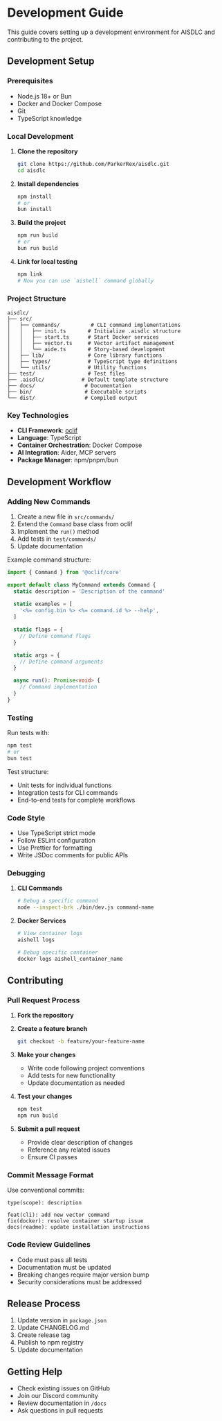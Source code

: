 # Development Guide

This guide covers setting up a development environment for AISDLC and contributing to the project.

## Development Setup

### Prerequisites

- Node.js 18+ or Bun
- Docker and Docker Compose
- Git
- TypeScript knowledge

### Local Development

1. **Clone the repository**
   ```bash
   git clone https://github.com/ParkerRex/aisdlc.git
   cd aisdlc
   ```

2. **Install dependencies**
   ```bash
   npm install
   # or
   bun install
   ```

3. **Build the project**
   ```bash
   npm run build
   # or
   bun run build
   ```

4. **Link for local testing**
   ```bash
   npm link
   # Now you can use `aishell` command globally
   ```

### Project Structure

```
aisdlc/
├── src/
│   ├── commands/          # CLI command implementations
│   │   ├── init.ts       # Initialize .aisdlc structure
│   │   ├── start.ts      # Start Docker services
│   │   ├── vector.ts     # Vector artifact management
│   │   └── aide.ts       # Story-based development
│   ├── lib/              # Core library functions
│   ├── types/            # TypeScript type definitions
│   └── utils/            # Utility functions
├── test/                 # Test files
├── .aisdlc/            # Default template structure
├── docs/                # Documentation
├── bin/                 # Executable scripts
└── dist/                # Compiled output
```

### Key Technologies

- **CLI Framework**: [oclif](https://oclif.io/)
- **Language**: TypeScript
- **Container Orchestration**: Docker Compose
- **AI Integration**: Aider, MCP servers
- **Package Manager**: npm/pnpm/bun

## Development Workflow

### Adding New Commands

1. Create a new file in `src/commands/`
2. Extend the `Command` base class from oclif
3. Implement the `run()` method
4. Add tests in `test/commands/`
5. Update documentation

Example command structure:
```typescript
import { Command } from '@oclif/core'

export default class MyCommand extends Command {
  static description = 'Description of the command'
  
  static examples = [
    '<%= config.bin %> <%= command.id %> --help',
  ]

  static flags = {
    // Define command flags
  }

  static args = {
    // Define command arguments
  }

  async run(): Promise<void> {
    // Command implementation
  }
}
```

### Testing

Run tests with:
```bash
npm test
# or
bun test
```

Test structure:
- Unit tests for individual functions
- Integration tests for CLI commands
- End-to-end tests for complete workflows

### Code Style

- Use TypeScript strict mode
- Follow ESLint configuration
- Use Prettier for formatting
- Write JSDoc comments for public APIs

### Debugging

1. **CLI Commands**
   ```bash
   # Debug a specific command
   node --inspect-brk ./bin/dev.js command-name
   ```

2. **Docker Services**
   ```bash
   # View container logs
   aishell logs
   
   # Debug specific container
   docker logs aishell_container_name
   ```

## Contributing

### Pull Request Process

1. **Fork the repository**
2. **Create a feature branch**
   ```bash
   git checkout -b feature/your-feature-name
   ```

3. **Make your changes**
   - Write code following project conventions
   - Add tests for new functionality
   - Update documentation as needed

4. **Test your changes**
   ```bash
   npm test
   npm run build
   ```

5. **Submit a pull request**
   - Provide clear description of changes
   - Reference any related issues
   - Ensure CI passes

### Commit Message Format

Use conventional commits:
```
type(scope): description

feat(cli): add new vector command
fix(docker): resolve container startup issue
docs(readme): update installation instructions
```

### Code Review Guidelines

- Code must pass all tests
- Documentation must be updated
- Breaking changes require major version bump
- Security considerations must be addressed

## Release Process

1. Update version in `package.json`
2. Update CHANGELOG.md
3. Create release tag
4. Publish to npm registry
5. Update documentation

## Getting Help

- Check existing issues on GitHub
- Join our Discord community
- Review documentation in `/docs`
- Ask questions in pull requests
